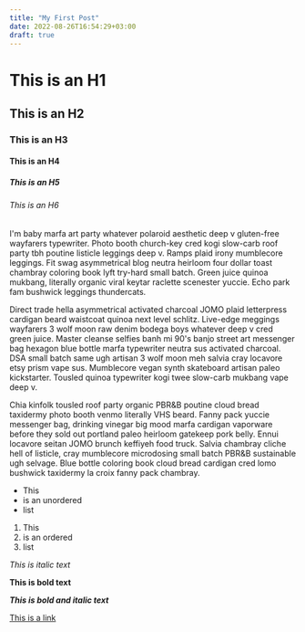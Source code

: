 ```yaml
---
title: "My First Post"
date: 2022-08-26T16:54:29+03:00
draft: true
---
```

# This is an H1
## This is an H2
### This is an H3
#### This is an H4
##### This is an H5
###### This is an H6

I'm baby marfa art party whatever polaroid aesthetic deep v gluten-free wayfarers typewriter. Photo booth church-key cred kogi slow-carb roof party tbh poutine listicle leggings deep v. Ramps plaid irony mumblecore leggings. Fit swag asymmetrical blog neutra heirloom four dollar toast chambray coloring book lyft try-hard small batch. Green juice quinoa mukbang, literally organic viral keytar raclette scenester yuccie. Echo park fam bushwick leggings thundercats.

Direct trade hella asymmetrical activated charcoal JOMO plaid letterpress cardigan beard waistcoat quinoa next level schlitz. Live-edge meggings wayfarers 3 wolf moon raw denim bodega boys whatever deep v cred green juice. Master cleanse selfies banh mi 90's banjo street art messenger bag hexagon blue bottle marfa typewriter neutra sus activated charcoal. DSA small batch same ugh artisan 3 wolf moon meh salvia cray locavore etsy prism vape sus. Mumblecore vegan synth skateboard artisan paleo kickstarter. Tousled quinoa typewriter kogi twee slow-carb mukbang vape deep v.

Chia kinfolk tousled roof party organic PBR&B poutine cloud bread taxidermy photo booth venmo literally VHS beard. Fanny pack yuccie messenger bag, drinking vinegar big mood marfa cardigan vaporware before they sold out portland paleo heirloom gatekeep pork belly. Ennui locavore seitan JOMO brunch keffiyeh food truck. Salvia chambray cliche hell of listicle, cray mumblecore microdosing small batch PBR&B sustainable ugh selvage. Blue bottle coloring book cloud bread cardigan cred lomo bushwick taxidermy la croix fanny pack chambray.

+ This
+ is an unordered
+ list

1. This
2. is an ordered
3. list

*This is italic text*

**This is bold text**

***This is bold and italic text***

[This is a link](#)
